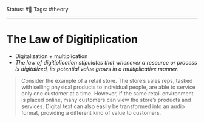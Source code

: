 Status: #🌱
Tags: #theory 
***
# The Law of Digitiplication
- Digitalization + multiplication
- _The law of digitiplication stipulates that whenever a resource or process is digitalized, its potential value grows in a multiplicative manner_.

> Consider the example of a retail store. The store’s sales reps, tasked with selling physical products to individual people, are able to service only one customer at a time. However, if the same retail environment is placed online, many customers can view the store’s products and services. Digital text can also easily be transformed into an audio format, providing a different kind of value to customers.